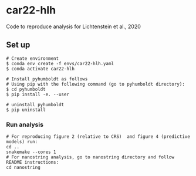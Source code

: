 # car22-hlh
Code to reproduce analysis for Lichtenstein et al., 2020

## Set up

```
# Create environment
$ conda env create -f envs/car22-hlh.yaml
$ conda activate car22-hlh

# Install pyhumboldt as follows
# Using pip with the following command (go to pyhumboldt directory):
$ cd pyhumboldt
$ pip install -e. --user

# uninstall pyhumboldt
$ pip uninstall
```

###  Run analysis
```
# For reproducing figure 2 (relative to CRS)  and figure 4 (predictive models) run:
cd ..
snakemake --cores 1
# For nanostring analysis, go to nanostring directory and follow README instructions:
cd nanostring
```


